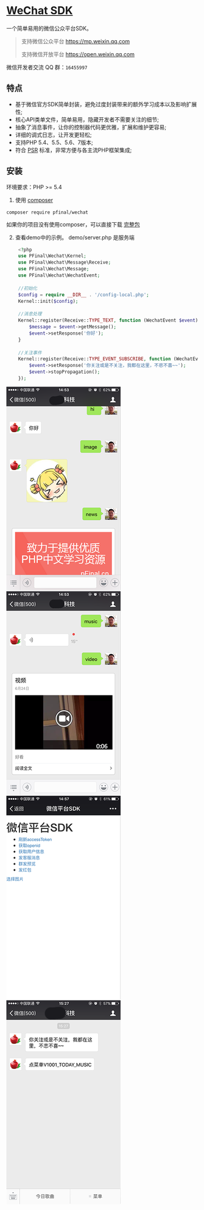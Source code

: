 # [WeChat SDK](http://pfinal.cn)

一个简单易用的微信公众平台SDK。

>支持微信公众平台 https://mp.weixin.qq.com
>
>支持微信开放平台 https://open.weixin.qq.com

微信开发者交流 QQ 群：`16455997`

## 特点

 - 基于微信官方SDK简单封装，避免过度封装带来的额外学习成本以及影响扩展性;
 - 核心API类单文件，简单易用，隐藏开发者不需要关注的细节;
 - 抽象了消息事件，让你的控制器代码更优雅，扩展和维护更容易;
 - 详细的调式日志，让开发更轻松;
 - 支持PHP 5.4、5.5、5.6、7版本;
 - 符合 [PSR](https://github.com/php-fig/fig-standards) 标准，非常方便与各主流PHP框架集成;

## 安装

环境要求：PHP >= 5.4

1. 使用 [composer](https://getcomposer.org/)

  ```shell
  composer require pfinal/wechat
  ```

如果你的项目没有使用composer，可以直接下载 [完整包](https://github.com/pfinal/wechat/raw/master/down/pfinal-wechat-1.0.zip)


2. 查看demo中的示例。 demo/server.php 是服务端

   ```php
    <?php
    use PFinal\Wechat\Kernel;
    use PFinal\Wechat\Message\Receive;
    use PFinal\Wechat\Message;
    use PFinal\Wechat\WechatEvent;

    //初始化
    $config = require __DIR__ . '/config-local.php';
    Kernel::init($config);

    //消息处理
    Kernel::register(Receive::TYPE_TEXT, function (WechatEvent $event) {
        $message = $event->getMessage();
        $event->setResponse('你好');
    }

    //关注事件
    Kernel::register(Receive::TYPE_EVENT_SUBSCRIBE, function (WechatEvent $event) {
        $event->setResponse('你关注或是不关注，我都在这里，不悲不喜~~');
        $event->stopPropagation();
    });

   ```

![](doc/demo1.png)
![](doc/demo2.png)
![](doc/demo3.png)
![](doc/demo4.png)